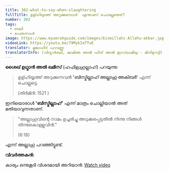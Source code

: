 ```yaml
---
title: 302-what-to-say-when-slaughtering
fullTitle: ഉള്ഹിയ്യത്ത് അറുക്കുമ്പോൾ  എന്താണ് ചൊല്ലേണ്ടത്?
number: 302
tags:
  - ബലി
  - പെരുന്നാള്‍
image: https://www.myumrahguide.com/images/bismillahi-Allahu-akbar.jpg
videoLink: https://youtu.be/79MykIeTTuE
translator: മുജാഹിദ് പറവണ്ണ
translatorInfo: (വിദ്യാർത്ഥി, ജാമിഅ അൽ ഹിന്ദ് അൽ ഇസ്‌ലാമിയ്യ - മിനിഊട്ടി)
---
```

**ശൈഖ് ഉഥ്മാൻ അൽ ഖമീസ്** (ഹഫിള്വഹുല്ലാഹ്) പറയുന്നു: 

> ഉള്ഹിയ്യത്ത് അറുക്കുന്നവൻ **'ബിസ്മില്ലാഹ് അല്ലാഹു അക്ബർ'** എന്ന് ചൊല്ലട്ടെ.
>
> (തിർമിദി: 1521 ) 

ഇനിയൊരാൾ **'ബിസ്മില്ലാഹ്'** എന്ന് മാത്രം ചൊല്ലിയാൽ അത് മതിയാവുന്നതാണ്.

> "അല്ലാഹുവിന്റെ നാമം ഉച്ചരിച്ചു അറുക്കപ്പെട്ടതില്‍ നിന്നു നിങ്ങള്‍ തിന്നുകൊള്ളുവിന്‍."
>
> (6:18) 

എന്ന് അല്ലാഹു പറഞ്ഞിട്ടുണ്ട്. 

**വിവർത്തകൻ:** 

കാര്യം ഒന്നുകൂടി വിശദമായി അറിയാൻ: 
[Watch video](https://youtu.be/HJuAUeLYGfM)